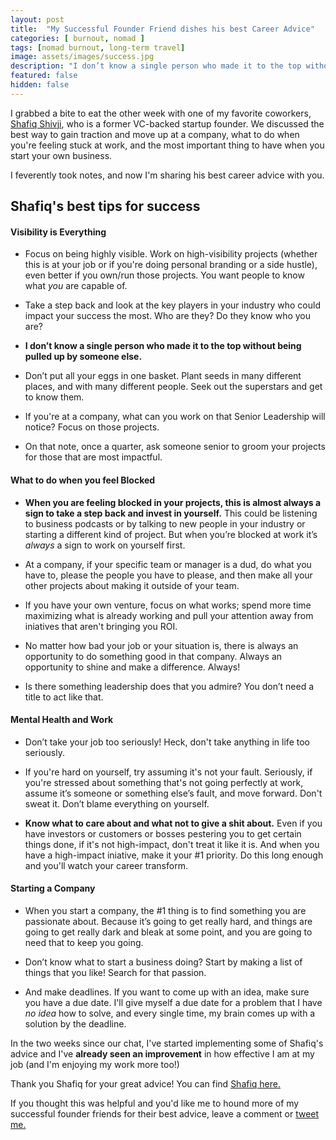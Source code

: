 ```yaml
---
layout: post
title:  "My Successful Founder Friend dishes his best Career Advice"
categories: [ burnout, nomad ]
tags: [nomad burnout, long-term travel]
image: assets/images/success.jpg
description: "I don’t know a single person who made it to the top without being pulled up by someone else."
featured: false
hidden: false
---
```


I grabbed a bite to eat the other week with one of my favorite coworkers, [Shafiq Shivji](https://www.linkedin.com/in/shafiqshivji/ ), who is a former VC-backed startup founder. We discussed the best way to gain traction and move up at a company, what to do when you're feeling stuck at work, and the most important thing to have when you start your own business.

 I feverently took notes, and now I'm sharing his best career advice with you.

## Shafiq's best tips for success

#### Visibility is Everything

* Focus on being highly visible. Work on high-visibility projects (whether this is at your job or if you're doing personal branding or a side hustle), even better if you own/run those projects. You want people to know what _you_ are capable of.

* Take a step back and look at the key players in your industry who could impact your success the most. Who are they? Do they know who you are?

* **I don’t know a single person who made it to the top without being pulled up by someone else.**

* Don’t put all your eggs in one basket. Plant seeds in many different places, and with many different people. Seek out the superstars and get to know them.

* If you're at a company, what can you work on that Senior Leadership will notice? Focus on those projects. 

* On that note, once a quarter, ask someone senior to groom your projects for those that are most impactful.


#### What to do when you feel Blocked

* **When you are feeling blocked in your projects, this is almost always a sign to take a step back and invest in yourself.** This could be listening to business podcasts or by talking to new people in your industry or starting a different kind of project. But when you’re blocked at work it’s _always_ a sign to work on yourself first. 

* At a company, if your specific team or manager is a dud, do what you have to, please the people you have to please, and then make all your other projects about making it outside of your team.

* If you have your own venture, focus on what works; spend more time maximizing what is already working and pull your attention away from iniatives that aren't bringing you ROI.

* No matter how bad your job or your situation is, there is always an opportunity to do something good in that company. Always an opportunity to shine and make a difference. Always!

* Is there something leadership does that you admire? You don’t need a title to act like that.

#### Mental Health and Work

* Don’t take your job too seriously! Heck, don't take anything in life too seriously. 

* If you're hard on yourself, try assuming it's not your fault. Seriously, if you're stressed about something that's not going perfectly at work, assume it’s someone or something else’s fault, and move forward. Don't sweat it. Don’t blame everything on yourself.

* **Know what to care about and what not to give a shit about.** Even if you have investors or customers or bosses pestering you to get certain things done, if it's not high-impact, don't treat it like it is. And when you have a high-impact iniative, make it your #1 priority. Do this long enough and you'll watch your career transform.

#### Starting a Company

* When you start a company, the #1 thing is to find something you are passionate about. Because it’s going to get really hard, and things are going to get really dark and bleak at some point, and you are going to need that to keep you going.

* Don’t know what to start a business doing? Start by making a list of things that you like! Search for that passion.

* And make deadlines. If you want to come up with an idea, make sure you have a due date. I'll give myself a due date for a problem that I have _no idea_ how to solve, and every single time, my brain comes up with a solution by the deadline.


In the two weeks since our chat, I've started implementing some of Shafiq's advice and I've **already seen an improvement** in how effective I am at my job (and I'm enjoying my work more too!)

Thank you Shafiq for your great advice! You can find [Shafiq here.](https://www.linkedin.com/in/shafiqshivji/ )

If you thought this was helpful and you'd like me to hound more of my successful founder friends for their best advice, leave a comment or [tweet me.](https://twitter.com/taskett)